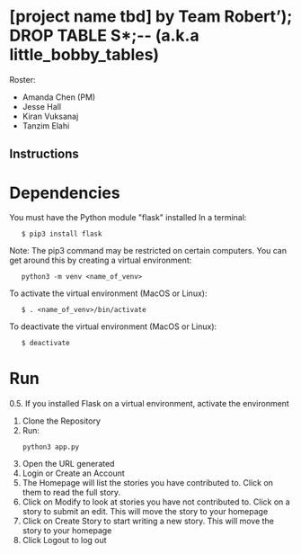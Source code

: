 # [project name tbd] by Team Robert’); DROP TABLE S\*;-- (a.k.a little_bobby_tables)

Roster:
* Amanda Chen (PM)
* Jesse Hall
* Kiran Vuksanaj
* Tanzim Elahi

##  Instructions
# Dependencies
You must have the Python module "flask" installed
In a terminal:
```
   $ pip3 install flask
```

Note:
The pip3 command may be restricted on certain computers. 
You can get around this by creating a virtual environment:
```
   python3 -m venv <name_of_venv>
```
To activate the virtual environment (MacOS or Linux):
```
   $ . <name_of_venv>/bin/activate
```

To deactivate the virtual environment (MacOS or Linux):
```
   $ deactivate
```

# Run
0.5. If you installed Flask on a virtual environment, activate the environment
1. Clone the Repository
2. Run:
   ```
   python3 app.py
   ```
3. Open the URL generated
4. Login or Create an Account
5. The Homepage will list the stories you have contributed to. Click on them to read the full story.
6. Click on Modify to look at stories you have not contributed to. Click on a story to submit an edit. This will move
   the story to your homepage
7. Click on Create Story to start writing a new story. This will move the story to your homepage
8. Click Logout to log out
